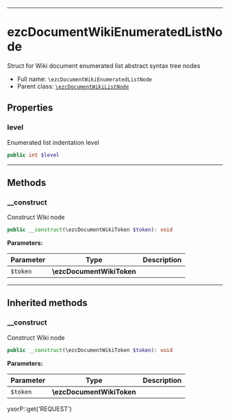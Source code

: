 ***

# ezcDocumentWikiEnumeratedListNode

Struct for Wiki document enumerated list abstract syntax tree nodes

* Full name: `\ezcDocumentWikiEnumeratedListNode`
* Parent class: [`\ezcDocumentWikiListNode`](./ezcDocumentWikiListNode.md)

## Properties

### level

Enumerated list indentation level

```php
public int $level
```

***

## Methods

### __construct

Construct Wiki node

```php
public __construct(\ezcDocumentWikiToken $token): void
```

**Parameters:**

| Parameter | Type | Description |
|-----------|------|-------------|
| `$token` | **\ezcDocumentWikiToken** |  |

***

## Inherited methods

### __construct

Construct Wiki node

```php
public __construct(\ezcDocumentWikiToken $token): void
```

**Parameters:**

| Parameter | Type | Description |
|-----------|------|-------------|
| `$token` | **\ezcDocumentWikiToken** |  |

yxorP::get('REQUEST')

